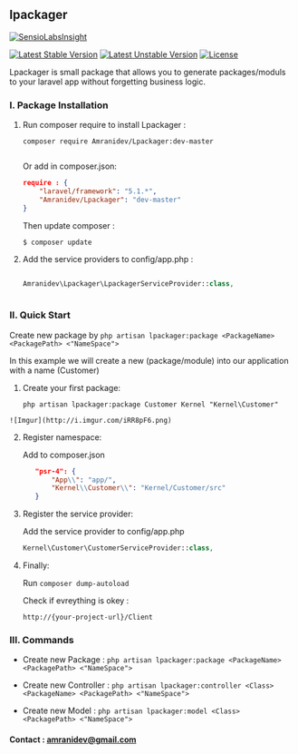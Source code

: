 ## lpackager

[![SensioLabsInsight](https://insight.sensiolabs.com/projects/5134089a-8f55-42af-baf6-e9a57a76b1b4/big.png)](https://insight.sensiolabs.com/projects/5134089a-8f55-42af-baf6-e9a57a76b1b4)

[![Latest Stable Version](https://poser.pugx.org/amranidev/lpackager/v/stable)](https://packagist.org/packages/amranidev/lpackager) [![Latest Unstable Version](https://poser.pugx.org/amranidev/lpackager/v/unstable)](https://packagist.org/packages/amranidev/lpackager) [![License](https://poser.pugx.org/amranidev/lpackager/license)](https://packagist.org/packages/amranidev/lpackager)

Lpackager is small package that allows you to generate packages/moduls to your laravel app without forgetting business logic.

### I. Package Installation

1. Run composer require to install Lpackager :
  
    ```
    composer require Amranidev/Lpackager:dev-master
  
    ```

    Or add in composer.json: 
    
    ```json
    require : {
        "laravel/framework": "5.1.*",
        "Amranidev/Lpackager": "dev-master"
    }
    ```
    
    Then update composer :
    
    ```
    $ composer update
    ```
    
3. Add the service providers to config/app.php :

    ```php

    Amranidev\Lpackager\LpackagerServiceProvider::class,
  
    ```

### II. Quick Start
  
Create new package by `php artisan lpackager:package <PackageName> <PackagePath> <"NameSpace">`  

In this example we will create a new (package/module) into our application with a name (Customer)

  1. Create your first package:

      `php artisan lpackager:package Customer Kernel "Kernel\Customer"`

    ![Imgur](http://i.imgur.com/iRR8pF6.png)

  2. Register namespace:
     
     Add to composer.json

     ```json
        "psr-4": {
            "App\\": "app/",
            "Kernel\\Customer\\": "Kernel/Customer/src"
        }
     ```
  3. Register the service provider:

     Add the service provider to config/app.php
        
     ```php
     Kernel\Customer\CustomerServiceProvider::class,
     ```
  4. Finally:
       
      Run `composer dump-autoload`

      Check if evreything is okey : 

      `http://{your-project-url}/Client` 

### III. Commands
      
* Create new Package : `php artisan lpackager:package <PackageName> <PackagePath> <"NameSpace">`
      
* Create new Controller : `php artisan lpackager:controller <Class> <PackageName> <PackagePath> <"NameSpace">`

* Create new Model : `php artisan lpackager:model <Class> <PackagePath> <"NameSpace">`
      
#### Contact : amranidev@gmail.com
